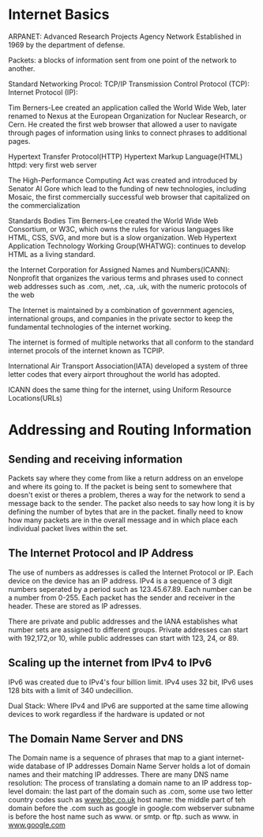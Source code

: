 # Internet Basics

ARPANET: Advanced Research Projects Agency Network Established in 1969 by the department of defense. 

Packets:  a blocks of information sent from one point of the network to another. 

Standard Networking Procol: TCP/IP
Transmission Control Protocol (TCP): 
Internet Protocol (IP):

Tim Berners-Lee created an application called the World Wide Web, later renamed to Nexus at the European Organization for Nuclear Research, or Cern. He created the first web browser that allowed a user to navigate through pages of information using links to connect phrases to additional pages. 

Hypertext Transfer Protocol(HTTP)
Hypertext Markup Language(HTML)
httpd: very first web server

The High-Performance Computing Act was created and introduced by Senator Al Gore which lead to the funding of new technologies, including Mosaic, the first commercially successful web browser that capitalized on the commercialization 

Standards Bodies
Tim Berners-Lee created the World Wide Web Consortium, or W3C, which owns the rules for various languages like HTML, CSS, SVG, and more but is a slow organization. Web Hypertext Application Technology Working Group(WHATWG): continues to develop HTML as a living standard.

the Internet Corporation for Assigned Names and Numbers(ICANN): Nonprofit that organizes the various terms and phrases used to connect web addresses such as .com, .net, .ca, .uk, with the numeric protocols of the web

The Internet is maintained by a combination of government agencies, international groups, and companies in the private sector to keep the fundamental technologies of the internet working.

The internet is formed of multiple networks that all conform to the standard internet procols of the internet known as TCPIP.

International Air Transport Association(IATA) developed a system of three letter codes that every airport throughout the world has adopted.

ICANN does the same thing for the internet, using Uniform Resource Locations(URLs)

# Addressing and Routing Information
## Sending and receiving information
Packets say where they come from like a return address on an envelope and where its going to. If the packet is being sent to somewhere that doesn't exist or theres a problem, theres a way for the network to send a message back to the sender. The packet also needs to say how long it is by defining the number of bytes that are in the packet. finally need to know how many packets are in the overall message and in which place each individual packet lives within the set.

## The Internet Protocol and IP Address
The use of numbers as addresses is called the Internet Protocol or IP. Each device on the device has an IP address.
IPv4 is a sequence of 3 digit numbers seperated by a period such as 123.45.67.89. Each number can be a number from 0-255.
Each packet has the sender and receiver in the header. These are stored as IP adresses. 

There are private and public addresses and the IANA establishes what number sets are assigned to different groups. 
Private addresses can start with 192,172,or 10, while public addresses can start with 123, 24, or 89.

## Scaling up the internet from IPv4 to IPv6
IPv6 was created due to IPv4's four billion limit. 
IPv4 uses 32 bit, IPv6 uses 128 bits with a limit of 340 undecillion.

Dual Stack: Where IPv4 and IPv6 are supported at the same time allowing devices to work regardless if the hardware is updated or not

## The Domain Name Server and DNS

The Domain name is a sequence of phrases that map to a giant internet-wide database of IP addresses
Domain Name Server holds a lot of domain names and their matching IP addresses. There are many
DNS name resolution: The process of translating a domain name to an IP address
top-level domain: the last part of the domain such as .com, some use two letter country codes such as www.bbc.co.uk
host name: the middle part of teh domain before the .com such as google in google.com
webserver subname is before the host name such as www. or smtp. or ftp. such as www. in www.google.com